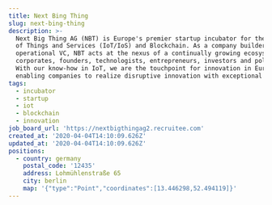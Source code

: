 ```yaml
---
title: Next Bing Thing
slug: next-bing-thing
description: >-
  Next Big Thing AG (NBT) is Europe's premier startup incubator for the Internet
  of Things and Services (IoT/IoS) and Blockchain. As a company builder and
  operational VC, NBT acts at the nexus of a continually growing ecosystem of
  corporates, founders, technologists, entrepreneurs, investors and politicians.
  With our know-how in IoT, we are the touchpoint for innovation in Europe -
  enabling companies to realize disruptive innovation with exceptional speed.
tags:
  - incubator
  - startup
  - iot
  - blockchain
  - innovation
job_board_url: 'https://nextbigthingag2.recruitee.com'
created_at: '2020-04-04T14:10:09.626Z'
updated_at: '2020-04-04T14:10:09.626Z'
positions:
  - country: germany
    postal_code: '12435'
    address: Lohmühlenstraße 65
    city: berlin
    map: '{"type":"Point","coordinates":[13.446298,52.494119]}'
---
```

